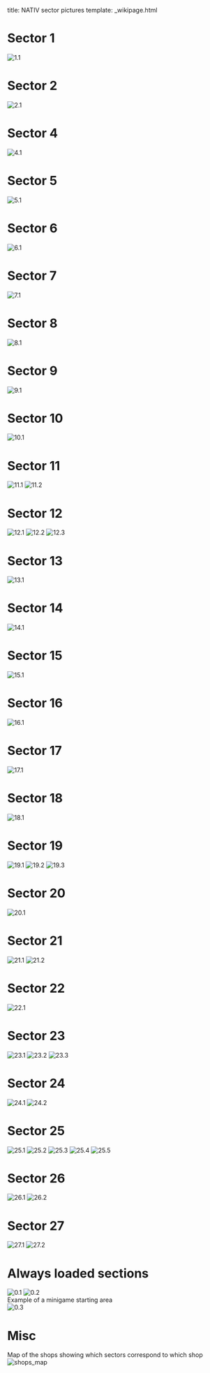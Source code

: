 title: NATIV sector pictures
template: _wikipage.html
# Sector 1
![1.1](1.1.jpg)   
# Sector 2
![2.1](2.1.jpg)   
# Sector 4
![4.1](4.1.jpg)   
# Sector 5
![5.1](5.1.jpg)   
# Sector 6
![6.1](6.1.jpg)   
# Sector 7
![7.1](7.1.jpg)   
# Sector 8
![8.1](8.1.jpg)   
# Sector 9
![9.1](9.1.jpg)   
# Sector 10
![10.1](10.1.jpg)   
# Sector 11
![11.1](11.1.jpg) ![11.2](11.2.jpg)   
# Sector 12
![12.1](12.1.jpg) ![12.2](12.2.jpg) ![12.3](12.3.jpg)   
# Sector 13
![13.1](13.1.jpg)   
# Sector 14
![14.1](14.1.jpg)   
# Sector 15
![15.1](15.1.jpg)   
# Sector 16
![16.1](16.1.jpg)   
# Sector 17
![17.1](17.1.jpg)   
# Sector 18
![18.1](18.1.jpg)   
# Sector 19
![19.1](19.1.jpg) ![19.2](19.2.jpg) ![19.3](19.3.jpg)   
# Sector 20
![20.1](20.1.jpg)   
# Sector 21
![21.1](21.1.jpg) ![21.2](21.2.jpg)   
# Sector 22
![22.1](22.1.jpg)   
# Sector 23
![23.1](23.1.jpg) ![23.2](23.2.jpg) ![23.3](23.3.jpg)   
# Sector 24
![24.1](24.1.jpg) ![24.2](24.2.jpg)   
# Sector 25
![25.1](25.1.jpg) ![25.2](25.2.jpg) ![25.3](25.3.jpg) ![25.4](25.4.jpg) ![25.5](25.5.jpg)   
# Sector 26
![26.1](26.1.jpg) ![26.2](26.2.jpg)   
# Sector 27
![27.1](27.1.jpg) ![27.2](27.2.jpg)   
# Always loaded sections
![0.1](0.1.jpg) ![0.2](0.2.jpg)  
Example of a minigame starting area  
![0.3](0.3.jpg)   
# Misc
Map of the shops showing which sectors correspond to which shop  
![shops_map](shops_map.jpg)  
